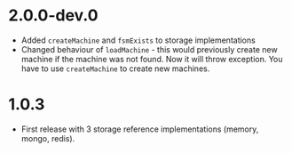 # 2.0.0-dev.0
- Added `createMachine` and `fsmExists` to storage implementations
- Changed behaviour of `loadMachine` - this would previously create new machine if the machine was not found. 
Now it will throw exception. You have to use `createMachine` to create new machines.


# 1.0.3
- First release with 3 storage reference implementations (memory, mongo, redis).
